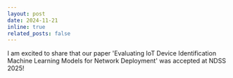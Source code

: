 ```yaml
---
layout: post
date: 2024-11-21 
inline: true
related_posts: false
---
```


I am excited to share that our paper 'Evaluating IoT Device Identification Machine Learning Models for Network Deployment' was accepted at NDSS 2025!
